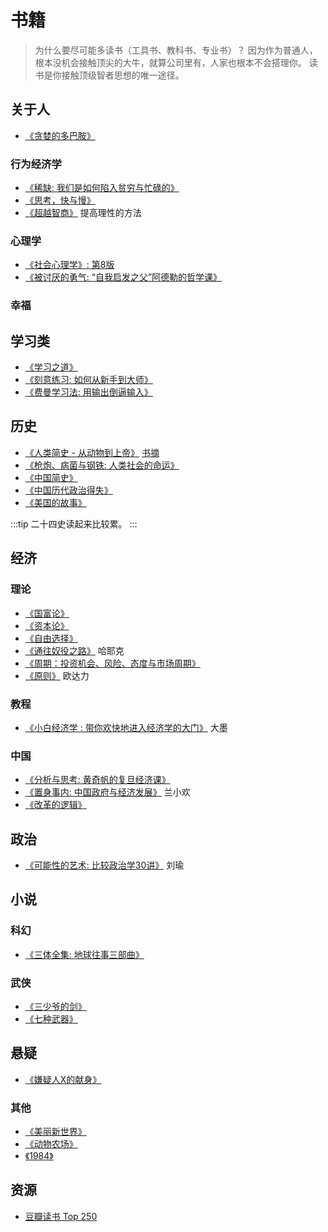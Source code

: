 # 书籍
> 为什么要尽可能多读书（工具书、教科书、专业书）？
> 因为作为普通人，根本没机会接触顶尖的大牛，就算公司里有，人家也根本不会搭理你。
> 读书是你接触顶级智者思想的唯一途径。

## 关于人
* [《贪婪的多巴胺》](https://book.douban.com/subject/35545272/)

### 行为经济学
* [《稀缺: 我们是如何陷入贫穷与忙碌的》](https://book.douban.com/subject/30612847/)
* [《思考，快与慢》](https://book.douban.com/subject/10785583/)
* [《超越智商》](https://book.douban.com/subject/26605978/) 提高理性的方法

### 心理学
* [《社会心理学》: 第8版](https://book.douban.com/subject/1476651/)
* [《被讨厌的勇气: “自我启发之父”阿德勒的哲学课》](https://book.douban.com/subject/26369699/)

### 幸福

## 学习类
* [《学习之道》](https://book.douban.com/subject/26895988/)
* [《刻意练习: 如何从新手到大师》](https://book.douban.com/subject/26895993/)
* [《费曼学习法: 用输出倒逼输入》](https://book.douban.com/subject/35368398/)

## 历史
* [《人类简史 - 从动物到上帝》](https://book.douban.com/subject/25985021/) [书摘](/docs/society/history/resource/a-brief-history-of-humankind)
* [《枪炮、病菌与钢铁: 人类社会的命运》](https://book.douban.com/subject/1813841/)
* [《中国简史》](https://book.douban.com/subject/35200401/)
* [《中国历代政治得失》](https://book.douban.com/subject/1003479/)
* [《美国的故事》](https://book.douban.com/subject/27665420/)

:::tip
二十四史读起来比较累。
:::

## 经济
### 理论
* [《国富论》](https://book.douban.com/subject/1261560/)
* [《资本论》](https://book.douban.com/subject/30316487/)
* [《自由选择》](https://book.douban.com/subject/24745513/)
* [《通往奴役之路》](https://book.douban.com/subject/1077528/) 哈耶克
* [《周期：投资机会、风险、态度与市场周期》](https://book.douban.com/subject/30443502/)
* [《原则》](https://book.douban.com/subject/27608239/) 欧达力

### 教程
* [《小白经济学 : 带你欢快地进入经济学的大门》](https://book.douban.com/subject/35059989/) 大墨

### 中国
* [《分析与思考: 黄奇帆的复旦经济课》](https://book.douban.com/subject/35149551/)
* [《置身事内: 中国政府与经济发展》](https://book.douban.com/subject/35546622/) 兰小欢
* [《改革的逻辑》](https://book.douban.com/subject/24878818/)

## 政治
* [《可能性的艺术: 比较政治学30讲》](https://book.douban.com/subject/35819419/) 刘瑜

## 小说
### 科幻
* [《三体全集: 地球往事三部曲》](https://book.douban.com/subject/6518605/)

### 武侠
* [《三少爷的剑》](https://book.douban.com/subject/1089511/)
* [《七种武器》](https://book.douban.com/subject/1521829/)

## 悬疑
* [《嫌疑人X的献身》](https://book.douban.com/subject/25924253/)

### 其他
* [《美丽新世界》](https://book.douban.com/subject/27002046/)
* [《动物农场》](https://book.douban.com/subject/2035179/)
* [《1984》](https://book.douban.com/subject/4820710/)


## 资源
* [豆瓣读书 Top 250](https://book.douban.com/top250)